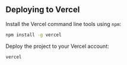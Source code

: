 ## Deploying to Vercel

Install the Vercel command line tools using `npm`:

```bash
npm install -g vercel
```

Deploy the project to your Vercel account:

```bash
vercel
```